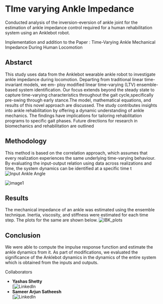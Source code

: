 # TIme varying Ankle Impedance

Conducted analysis of the inversion-eversion of ankle joint for the estimation of ankle impedance control required for a human 
rehabilitation system using an Anklebot robot.

Implementation and addition to the Paper : Time-Varying Ankle Mechanical Impedance During Human Locomotion


## Abstarct
This study uses data from the Anklebot wearable ankle robot to investigate ankle impedance during locomotion. Departing from traditional linear time-invariant models, we em-
ploy modified linear time-varying (LTV) ensemble-based system identification. Our focus extends beyond the steady state to capture time-varying characteristics throughout the gait cycle,specifically pre-swing through early stance.The model, mathematical equations, and results of this novel approach are discussed. The study contributes insights into
ankle rehabilitation by offering a dynamic understanding of ankle mechanics. The findings have implications for tailoring rehabilitation programs to specific gait phases. Future directions for research in biomechanics and rehabilitation are outlined


## Methodology
This method is based on the correlation approach, which assumes that every realization experiences the same underlying time-varying behaviour. By evaluating the input-output relation using data across realizations and time, the system dynamics can be identified at a specific time t
![Input Ankle Angle](https://github.com/YashasShetty/time_varying_ankle_impedance/assets/112819834/7ba95c0c-a438-4431-9913-7f40021df7f6)

![image1](https://github.com/YashasShetty/time_varying_ankle_impedance/assets/112819834/fb34c87f-2f78-49e7-83f2-1feeef3b2c83)


## Results
The mechanical impedance of an ankle was estimated using the ensemble technique. Inertia, viscosity, and stiffness were estimated for each time step. The plots for the same are shown below.
![IBK_plots](https://github.com/YashasShetty/time_varying_ankle_impedance/assets/112819834/0bb1fe75-2658-4613-bac6-6be93c8ef890)


## Conclusion
We were able to compute the impulse response function and estimate the ankle dynamics from it. As part of modifications, we evaluated the significance of the
Anklebot dynamics in the dynamics of the entire system which is obtained from the inputs and outputs. 


Collaborators
* **Yashas Shetty**<br>
[![LinkedIn](https://www.linkedin.com/in/yashas-shetty-046858168/) 
* **Sameer Arjun Satheesh**<br>
[![LinkedIn](https://www.linkedin.com/in/sameer-arjun-satheesh/) 
  
